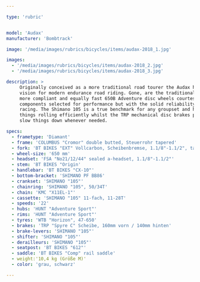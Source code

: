 ```yaml
---

type: 'rubric'


model: 'Audax'
manufacturer: 'Bombtrack'

image: '/media/images/rubrics/bicycles/items/audax-2018_1.jpg'

images:
  - '/media/images/rubrics/bicycles/items/audax-2018_2.jpg'
  - '/media/images/rubrics/bicycles/items/audax-2018_3.jpg'

description: >
     Originally conceived as a more traditional road tourer the Audax has been transformed into a 
     vision for modern endurance road riding. Gone, are the traditional 700c wheels in favor of the 
     more compliant and equally fast 650B Adventure disc wheels courtesy of Hunt. The Audax uses 
     components selected for performance but with the solid reliability required for endurance 
     racing. The Shimano 105 is a true benchmark for any groupset and here on the Audax it keeps 
     things rolling efficiently whilst the TRP mechanical disc brakes provide plenty of power to 
     slow things down whenever needed.

specs:
  - frametype: 'Diamant'
  - frame: 'COLUMBUS "Cromor" double butted, Steuerrohr tapered'
  - fork: 'BT BIKES "EXT" Vollcarbon, Scheibenbremse, 1.1/8"-1.1/2", tapered'
  - wheel-size: '650 mm'
  - headset: 'FSA "No21/12/44" sealed a-headset, 1.1/8"-1.1/2"'
  - stem: 'BT BIKES "Origin'
  - handlebar: 'BT BIKES "CX-10"'
  - bottom-bracket: 'SHIMANO PF BB86'
  - crankset: 'SHIMANO "105"'
  - chainring: 'SHIMANO "105", 50/34T'
  - chain: 'KMC "X11EL-1"'
  - cassette: 'SHIMANO "105" 11-fach, 11-28T'
  - speeds: '22'
  - hubs: 'HUNT "Adventure Sport"'
  - rims: 'HUNT "Adventure Sport"'
  - tyres: 'WTB "Horizon", 47-650'
  - brakes: 'TRP "Spyre C" Scheibe, 160mm vorn / 140mm hinten'
  - brake-levers: 'SHIMANO "105"'
  - shifter: 'SHIMANO "105"'
  - derailleurs: 'SHIMANO "105"'
  - seatpost: 'BT BIKES "612"'
  - saddle: 'BT BIKES "Comp" rail saddle'
  - weight:'10,4 kg (Größe M)'
  - color: 'grau, schwarz'

---
```

